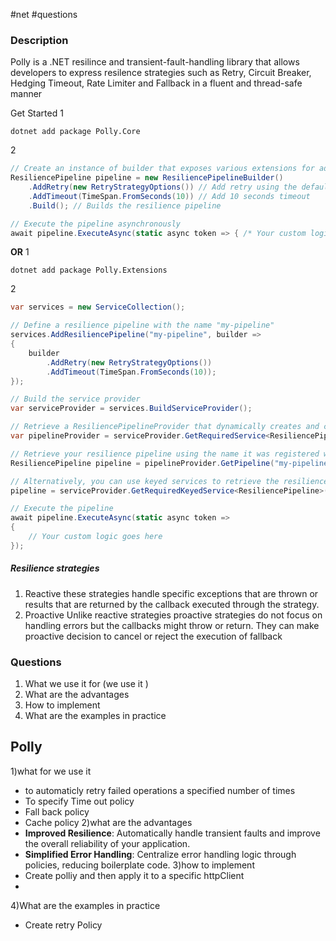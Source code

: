 #net
#questions
### Description
Polly is a .NET resilince and transient-fault-handling library that allows developers to express resilence strategies such as Retry, Circuit Breaker, Hedging Timeout, Rate Limiter and Fallback in a fluent and thread-safe manner

Get Started
1
```
dotnet add package Polly.Core
```
2
```c#
// Create an instance of builder that exposes various extensions for adding resilience strategies
ResiliencePipeline pipeline = new ResiliencePipelineBuilder()
    .AddRetry(new RetryStrategyOptions()) // Add retry using the default options
    .AddTimeout(TimeSpan.FromSeconds(10)) // Add 10 seconds timeout
    .Build(); // Builds the resilience pipeline

// Execute the pipeline asynchronously
await pipeline.ExecuteAsync(static async token => { /* Your custom logic goes here */ }, cancellationToken);
```
**OR**
1
```
dotnet add package Polly.Extensions
```
2
```c#
var services = new ServiceCollection();

// Define a resilience pipeline with the name "my-pipeline"
services.AddResiliencePipeline("my-pipeline", builder =>
{
    builder
        .AddRetry(new RetryStrategyOptions())
        .AddTimeout(TimeSpan.FromSeconds(10));
});

// Build the service provider
var serviceProvider = services.BuildServiceProvider();

// Retrieve a ResiliencePipelineProvider that dynamically creates and caches the resilience pipelines
var pipelineProvider = serviceProvider.GetRequiredService<ResiliencePipelineProvider<string>>();

// Retrieve your resilience pipeline using the name it was registered with
ResiliencePipeline pipeline = pipelineProvider.GetPipeline("my-pipeline");

// Alternatively, you can use keyed services to retrieve the resilience pipeline
pipeline = serviceProvider.GetRequiredKeyedService<ResiliencePipeline>("my-pipeline");

// Execute the pipeline
await pipeline.ExecuteAsync(static async token =>
{
    // Your custom logic goes here
});
```
##### Resilience strategies
1. Reactive
these strategies handle specific exceptions that are thrown or results that are returned by the callback executed through the strategy.
2. Proactive 
Unlike reactive strategies proactive strategies do not focus on handling errors but the callbacks might throw or return. They can make proactive decision to cancel or reject the execution of fallback

### Questions
1. What we use it for (we use it )
2. What are the advantages
3. How to implement
4. What are the examples in practice
## Polly
1)what for we use it 
- to automaticly retry failed operations a specified number of times
- To specify Time out policy
- Fall back policy
- Cache policy
2)what are the advantages
- **Improved Resilience**: Automatically handle transient faults and improve the overall reliability of your application.
- **Simplified Error Handling**: Centralize error handling logic through policies, reducing boilerplate code.
3)how to implement
- Create polliy and then apply it to a specific httpClient
- 
4)What are the examples in practice 
- Create retry Policy